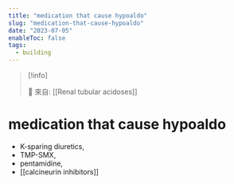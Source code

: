 ```yaml
---
title: "medication that cause hypoaldo"
slug: "medication-that-cause-hypoaldo"
date: "2023-07-05"
enableToc: false
tags:
  - building
---
```


> [!info]
>
> 🌱 來自: [[Renal tubular acidoses]]

# medication that cause hypoaldo

- K-sparing diuretics, 
- TMP-SMX, 
- pentamidine, 
- [[calcineurin inhibitors]]
